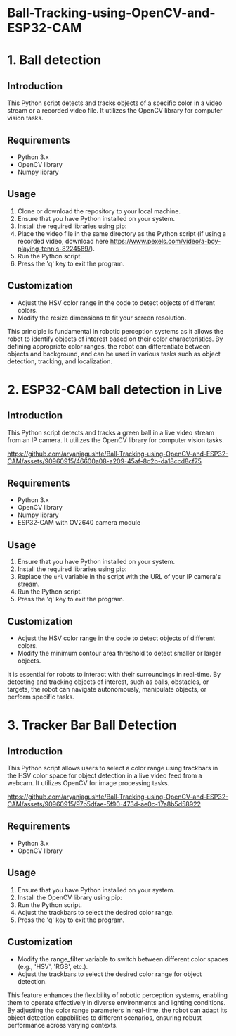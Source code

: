 # Ball-Tracking-using-OpenCV-and-ESP32-CAM


# 1. Ball detection

## Introduction
This Python script detects and tracks objects of a specific color in a video stream or a recorded video file. It utilizes the OpenCV library for computer vision tasks.

## Requirements
- Python 3.x
- OpenCV library
- Numpy library

## Usage
1. Clone or download the repository to your local machine.
2. Ensure that you have Python installed on your system.
3. Install the required libraries using pip:
4. Place the video file in the same directory as the Python script (if using a recorded video, download here https://www.pexels.com/video/a-boy-playing-tennis-8224589/).
5. Run the Python script.
6. Press the 'q' key to exit the program.

## Customization
- Adjust the HSV color range in the code to detect objects of different colors.
- Modify the resize dimensions to fit your screen resolution.

This principle is fundamental in robotic perception systems as it allows the robot to identify objects of interest based on their color characteristics. By defining appropriate color ranges, the robot can differentiate between objects and background, and can be used in various tasks such as object detection, tracking, and localization.



# 2. ESP32-CAM ball detection in Live

## Introduction
This Python script detects and tracks a green ball in a live video stream from an IP camera. It utilizes the OpenCV library for computer vision tasks.


https://github.com/aryanjagushte/Ball-Tracking-using-OpenCV-and-ESP32-CAM/assets/90960915/46600a08-a209-45af-8c2b-da18ccd8cf75


## Requirements
- Python 3.x
- OpenCV library
- Numpy library
- ESP32-CAM with OV2640 camera module

## Usage
1. Ensure that you have Python installed on your system.
2. Install the required libraries using pip:
3. Replace the `url` variable in the script with the URL of your IP camera's stream.
4. Run the Python script.
5. Press the 'q' key to exit the program.

## Customization
- Adjust the HSV color range in the code to detect objects of different colors.
- Modify the minimum contour area threshold to detect smaller or larger objects.

It is essential for robots to interact with their surroundings in real-time. By detecting and tracking objects of interest, such as balls, obstacles, or targets, the robot can navigate autonomously, manipulate objects, or perform specific tasks. 


# 3. Tracker Bar Ball Detection

## Introduction
This Python script allows users to select a color range using trackbars in the HSV color space for object detection in a live video feed from a webcam. It utilizes OpenCV for image processing tasks.

https://github.com/aryanjagushte/Ball-Tracking-using-OpenCV-and-ESP32-CAM/assets/90960915/97b5dfae-5f90-473d-ae0c-17a8b5d58922


## Requirements
- Python 3.x
- OpenCV library

## Usage
1. Ensure that you have Python installed on your system.
2. Install the OpenCV library using pip:
3. Run the Python script.
4. Adjust the trackbars to select the desired color range.
5. Press the 'q' key to exit the program.

## Customization
- Modify the range_filter variable to switch between different color spaces (e.g., 'HSV', 'RGB', etc.).
- Adjust the trackbars to select the desired color range for object detection.

This feature enhances the flexibility of robotic perception systems, enabling them to operate effectively in diverse environments and lighting conditions. By adjusting the color range parameters in real-time, the robot can adapt its object detection capabilities to different scenarios, ensuring robust performance across varying contexts.


